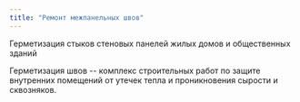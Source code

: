 ```yaml
---
title: "Ремонт межпанельных швов"
---
```

Герметизация стыков стеновых панелей жилых домов и общественных зданий

Герметизация швов -- комплекс строительных работ по защите внутренних помещений от утечек тепла и проникновения сырости и сквозняков.

